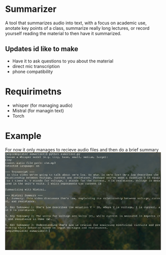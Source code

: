 # Summarizer
A tool that summarizes audio into text, with a focus on academic use, anotate key points of a class, summarize really long lectures, or record yourself reading the material to then have it summarized.

## Updates id like to make
- Have it to ask questions to you about the material
- direct mic transcription
- phone compatibility

# Requirimetns 
- whisper (for managing audio)
- Mistral (for managin text)
- Torch

# Example
For now it only manages to recieve audio files and then do a brief summary
![example](pics/example.png)
